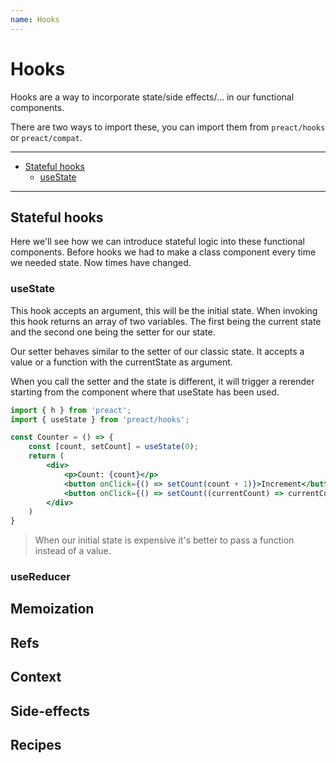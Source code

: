 ```yaml
---
name: Hooks
---
```


# Hooks <!-- omit in toc -->

Hooks are a way to incorporate state/side effects/...
in our functional components.

There are two ways to import these, you can import them from
`preact/hooks` or `preact/compat`.

---

- [Stateful hooks](#stateful-hooks)
  - [useState](#usestate)

---

## Stateful hooks

Here we'll see how we can introduce stateful logic into these
functional components.
Before hooks we had to make a class component every time we needed
state. Now times have changed.

### useState

This hook accepts an argument, this will be the initial state. When
invoking this hook returns an array of two variables. The first being
the current state and the second one being the setter for our state.

Our setter behaves similar to the setter of our classic state.
It accepts a value or a function with the currentState as argument.

When you call the setter and the state is different, it will trigger
a rerender starting from the component where that useState has been used.

```jsx
import { h } from 'preact';
import { useState } from 'preact/hooks';

const Counter = () => {
    const [count, setCount] = useState(0);
    return (
        <div>
            <p>Count: {count}</p>
            <button onClick={() => setCount(count + 1)}>Increment</button>
            <button onClick={() => setCount((currentCount) => currentCount - 1)}>Decrement</button>
        </div>
    )
}
```

> When our initial state is expensive it's better to pass a function instead of a value.

### useReducer

## Memoization

## Refs

## Context

## Side-effects

## Recipes
